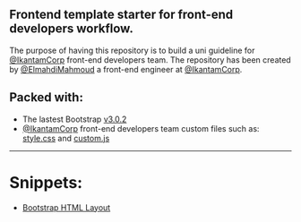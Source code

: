 Frontend template starter for front-end developers workflow.
---

The purpose of having this repository is to build a uni guideline for [@IkantamCorp](https://twitter.com/IkantamCorp) front-end developers team. 
The repository has been created by [@ElmahdiMahmoud](https://twitter.com/ElmahdiMahmoud) a front-end engineer at [@IkantamCorp](https://twitter.com/IkantamCorp). 

Packed with: 
---
* The lastest Bootstrap [v3.0.2](http://getbootstrap.com/) 
* [@IkantamCorp](https://twitter.com/IkantamCorp) front-end developers team custom files such as: [style.css](https://github.com/ElmahdiMahmoud/frontend-template/blob/master/assets/css/style.css) and [custom.js](https://github.com/ElmahdiMahmoud/frontend-template/blob/master/assets/js/custom.js)

---

Snippets:
===
* [Bootstrap HTML Layout](https://github.com/ElmahdiMahmoud/frontend-template/blob/master/doc/bootstrap-html-layout.md)

